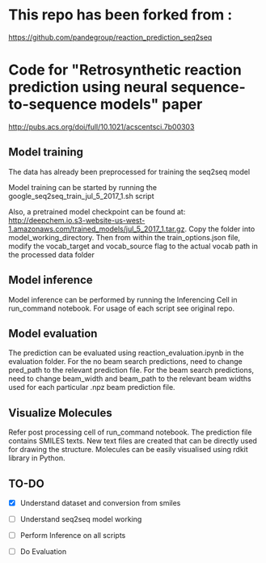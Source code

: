 # This repo has been forked from :
https://github.com/pandegroup/reaction_prediction_seq2seq

# Code for "Retrosynthetic reaction prediction using neural sequence-to-sequence models" paper
http://pubs.acs.org/doi/full/10.1021/acscentsci.7b00303

## Model training
The data has already been preprocessed for training the seq2seq model

Model training can be started by running the google_seq2seq_train_jul_5_2017_1.sh script

Also, a pretrained model checkpoint can be found at: http://deepchem.io.s3-website-us-west-1.amazonaws.com/trained_models/jul_5_2017_1.tar.gz. Copy the folder into model_working_directory. Then from within the train_options.json file, modify the vocab_target and vocab_source flag to the actual vocab path in the processed data folder

## Model inference
Model inference can be performed by running the Inferencing Cell in run_command notebook.
For usage of each script see original repo.

## Model evaluation
The prediction can be evaluated using reaction_evaluation.ipynb in the evaluation folder. For the no beam search predictions, need to change pred_path to the relevant prediction file. For the beam search predictions, need to change beam_width and beam_path to the relevant beam widths used for each particular .npz beam prediction file. 

## Visualize Molecules

Refer post processing cell of run_command notebook.
The prediction file contains SMILES texts. New text files are created that can be directly used for drawing the structure. Molecules can be easily visualised using rdkit library in Python.

## TO-DO
- [x] Understand dataset and conversion from smiles
- [ ] Understand seq2seq model working
- [ ] Perform Inference on all scripts
- [ ] Do Evaluation

